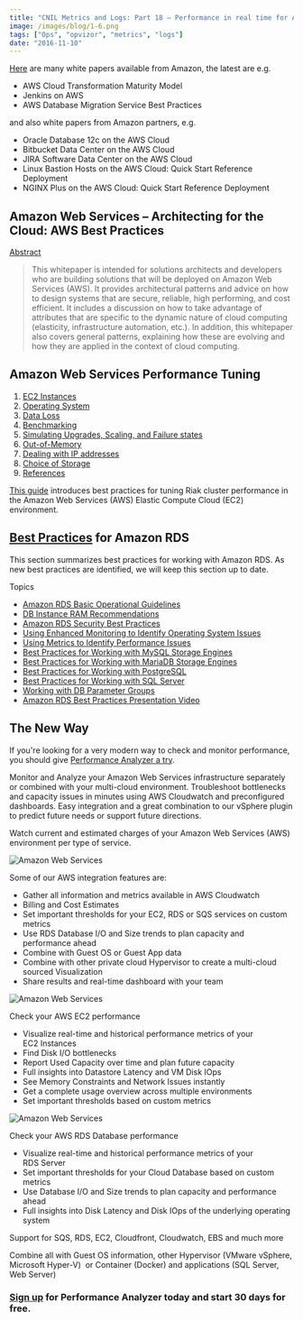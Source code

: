 ```yaml
---
title: "CNIL Metrics and Logs: Part 18 – Performance in real time for Amazon Web Services (AWS)"
image: /images/blog/1-6.png
tags: ["Ops", "opvizor", "metrics", "logs"]
date: "2016-11-10"
---
```


[Here](https://aws.amazon.com/whitepapers/) are many white papers available from Amazon, the latest are e.g.

- AWS Cloud Transformation Maturity Model
- Jenkins on AWS
- AWS Database Migration Service Best Practices

and also white papers from Amazon partners, e.g.

- Oracle Database 12c on the AWS Cloud
- Bitbucket Data Center on the AWS Cloud
- JIRA Software Data Center on the AWS Cloud
- Linux Bastion Hosts on the AWS Cloud: Quick Start Reference Deployment
- NGINX Plus on the AWS Cloud: Quick Start Reference Deployment

## Amazon Web Services – Architecting for the Cloud: AWS Best Practices

[Abstract](https://d0.awsstatic.com/whitepapers/AWS_Cloud_Best_Practices.pdf) 

> This whitepaper is intended for solutions architects and developers who are building solutions that will be deployed on Amazon Web Services (AWS). It provides architectural patterns and advice on how to design systems that are secure, reliable, high performing, and cost efficient. It includes a discussion on how to take advantage of attributes that are specific to the dynamic nature of cloud computing (elasticity, infrastructure automation, etc.). In addition, this whitepaper also covers general patterns, explaining how these are evolving and how they are applied in the context of cloud computing.

## Amazon Web Services Performance Tuning

1. [EC2 Instances](http://docs.basho.com/riak/kv/2.1.4/using/performance/amazon-web-services/#ec2-instances)
2. [Operating System](http://docs.basho.com/riak/kv/2.1.4/using/performance/amazon-web-services/#operating-system)
3. [Data Loss](http://docs.basho.com/riak/kv/2.1.4/using/performance/amazon-web-services/#data-loss)
4. [Benchmarking](http://docs.basho.com/riak/kv/2.1.4/using/performance/amazon-web-services/#benchmarking)
5. [Simulating Upgrades, Scaling, and Failure states](http://docs.basho.com/riak/kv/2.1.4/using/performance/amazon-web-services/#simulating-upgrades-scaling-and-failure-states)
6. [Out-of-Memory](http://docs.basho.com/riak/kv/2.1.4/using/performance/amazon-web-services/#out-of-memory)
7. [Dealing with IP addresses](http://docs.basho.com/riak/kv/2.1.4/using/performance/amazon-web-services/#dealing-with-ip-addresses)
8. [Choice of Storage](http://docs.basho.com/riak/kv/2.1.4/using/performance/amazon-web-services/#choice-of-storage)
9. [References](http://docs.basho.com/riak/kv/2.1.4/using/performance/amazon-web-services/#references)

[This guide](http://docs.basho.com/riak/kv/2.1.4/using/performance/amazon-web-services/) introduces best practices for tuning Riak cluster performance in the Amazon Web Services (AWS) Elastic Compute Cloud (EC2) environment.

## [Best Practices](http://docs.aws.amazon.com/AmazonRDS/latest/UserGuide/CHAP_BestPractices.html) for Amazon RDS

This section summarizes best practices for working with Amazon RDS. As new best practices are identified, we will keep this section up to date.

Topics

- [Amazon RDS Basic Operational Guidelines](http://docs.aws.amazon.com/AmazonRDS/latest/UserGuide/CHAP_BestPractices.html#CHAP_BestPractices.DiskPerformance)
- [DB Instance RAM Recommendations](http://docs.aws.amazon.com/AmazonRDS/latest/UserGuide/CHAP_BestPractices.html#CHAP_BestPractices.Performance.RAM)
- [Amazon RDS Security Best Practices](http://docs.aws.amazon.com/AmazonRDS/latest/UserGuide/CHAP_BestPractices.html#CHAP_BestPractices.Security)
- [Using Enhanced Monitoring to Identify Operating System Issues](http://docs.aws.amazon.com/AmazonRDS/latest/UserGuide/CHAP_BestPractices.html#CHAP_BestPractices.EnhancedMonitoring)
- [Using Metrics to Identify Performance Issues](http://docs.aws.amazon.com/AmazonRDS/latest/UserGuide/CHAP_BestPractices.html#CHAP_BestPractices.UsingMetrics)
- [Best Practices for Working with MySQL Storage Engines](http://docs.aws.amazon.com/AmazonRDS/latest/UserGuide/CHAP_BestPractices.html#CHAP_BestPractices.MySQLStorage)
- [Best Practices for Working with MariaDB Storage Engines](http://docs.aws.amazon.com/AmazonRDS/latest/UserGuide/CHAP_BestPractices.html#CHAP_BestPractices.MariaDB)
- [Best Practices for Working with PostgreSQL](http://docs.aws.amazon.com/AmazonRDS/latest/UserGuide/CHAP_BestPractices.html#CHAP_BestPractices.PostgreSQL)
- [Best Practices for Working with SQL Server](http://docs.aws.amazon.com/AmazonRDS/latest/UserGuide/CHAP_BestPractices.html#CHAP_BestPractices.SQLServer)
- [Working with DB Parameter Groups](http://docs.aws.amazon.com/AmazonRDS/latest/UserGuide/CHAP_BestPractices.html#CHAP_BestPractices.DBParameterGroup)
- [Amazon RDS Best Practices Presentation Video](http://docs.aws.amazon.com/AmazonRDS/latest/UserGuide/CHAP_BestPractices.html#CHAP_BestPractices.Presentation)

## The New Way

If you're looking for a very modern way to check and monitor performance, you should give [Performance Analyzer a try](http://try.opvizor.com/opvizor-perfanalyzer-product-page/). 

Monitor and Analyze your Amazon Web Services infrastructure separately or combined with your multi-cloud environment. Troubleshoot bottlenecks and capacity issues in minutes using AWS Cloudwatch and preconfigured dashboards. Easy integration and a great combination to our vSphere plugin to predict future needs or support future directions.

Watch current and estimated charges of your Amazon Web Services (AWS) environment per type of service.

![Amazon Web Services](/images/blog/1-6.png)

Some of our AWS integration features are:

- Gather all information and metrics available in AWS Cloudwatch
- Billing and Cost Estimates
- Set important thresholds for your EC2, RDS or SQS services on custom metrics
- Use RDS Database I/O and Size trends to plan capacity and performance ahead
- Combine with Guest OS or Guest App data
- Combine with other private cloud Hypervisor to create a multi-cloud sourced Visualization
- Share results and real-time dashboard with your team

![Amazon Web Services](/images/blog/2-6.png)

Check your AWS EC2 performance

- Visualize real-time and historical performance metrics of your EC2 Instances
- Find Disk I/O bottlenecks
- Report Used Capacity over time and plan future capacity
- Full insights into Datastore Latency and VM Disk IOps
- See Memory Constraints and Network Issues instantly
- Get a complete usage overview across multiple environments
- Set important thresholds based on custom metrics

![Amazon Web Services](/images/blog/3.png)

Check your AWS RDS Database performance

- Visualize real-time and historical performance metrics of your RDS Server
- Set important thresholds for your Cloud Database based on custom metrics
- Use Database I/O and Size trends to plan capacity and performance ahead
- Full insights into Disk Latency and Disk IOps of the underlying operating system

Support for SQS, RDS, EC2, Cloudfront, Cloudwatch, EBS and much more

Combine all with Guest OS information, other Hypervisor (VMware vSphere, Microsoft Hyper-V)  or Container (Docker) and applications (SQL Server, Web Server)

### [Sign up](http://try.opvizor.com/opvizor-perfanalyzer-product-page/) for Performance Analyzer today and start 30 days for free.
